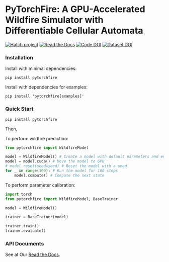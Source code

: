 # PyTorchFire: A GPU-Accelerated Wildfire Simulator with Differentiable Cellular Automata

[![Hatch project](https://img.shields.io/badge/%F0%9F%A5%9A-Hatch-4051b5.svg)](https://github.com/pypa/hatch)
[![Read the Docs](https://readthedocs.org/projects/pytorchfire/badge/)](https://pytorchfire.readthedocs.io/)
[![Code DOI](https://img.shields.io/badge/Code_DOI-10.5281%2Fzenodo.13132218-blue)](https://doi.org/10.5281/zenodo.13132218)
[![Dataset DOI](https://img.shields.io/badge/Dataset_DOI-10.17632%2Fnx2wsksp9k.1-blue)](https://doi.org/10.17632/nx2wsksp9k.1)

### Installation

Install with minimal dependencies:

```shell
pip install pytorchfire
```

Install with dependencies for examples:

```shell
pip install 'pytorchfire[examples]'
```

### Quick Start

```shell
pip install pytorchfire
```

Then,

To perform wildfire prediction:

```python
from pytorchfire import WildfireModel

model = WildfireModel() # Create a model with default parameters and environment data
model = model.cuda() # Move the model to GPU
# model.reset(seed=seed) # Reset the model with a seed
for _ in range(100): # Run the model for 100 steps
    model.compute() # Compute the next state
```

To perform parameter calibration:

```python
import torch
from pytorchfire import WildfireModel, BaseTrainer

model = WildfireModel()

trainer = BaseTrainer(model)

trainer.train()
trainer.evaluate()
```

### API Documents

See at Our [Read the Docs](https://pytorchfire.readthedocs.io/).

